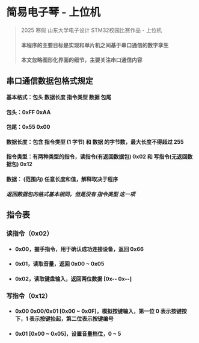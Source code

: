 # 简易电子琴 - 上位机
>  2025 寒假 山东大学电子设计 STM32校园比赛作品 - 上位机
>
> #### 本程序的主要目标是实现和单片机之间基于串口通信的数字孪生
>
> #### 本文忽略图形化界面的细节，主要关注串口通信内容



## 串口通信数据包格式规定

#### 基本格式：包头 数据长度 指令类型 数据 包尾

#### 包头：0xFF 0xAA

#### 包尾：0x55 0x00

#### 数据长度：包含 指令类型 (1 字节) 和 数据 的字节数，最大长度不得超过 255

#### 指令类型：有两种类型的指令，读指令(有返回数据包) 0x02 和 写指令(无返回数据包) 0x12

#### 数据： (范围内) 任意长度和值，解释取决于程序

#### *返回数据包的格式基本相同，但是没有 指令类型 这一项*



## 指令表

### 读指令（0x02）

- #### 0x00，握手指令，用于确认成功连接设备，返回 0x66

- #### 0x01，读取音量，返回 0x00 ~ 0x05

- #### 0x02，读取键盘输入，返回两位数据 [0x-- 0x--]



### 写指令（0x12）

- #### 0x00 0x00/0x01 [0x00 ~ 0x0F]，模拟按键输入，第一位 0 表示按键按下，1 表示按键抬起，第二位表示按键编号

- #### 0x01 [0x00 ~ 0x05]，设置音量档位，0 ~ 5

